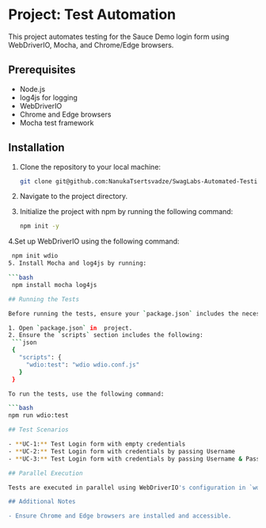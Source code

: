 # Project: Test Automation

This project automates testing for the Sauce Demo login form using WebDriverIO, Mocha, and Chrome/Edge browsers.

## Prerequisites

- Node.js
- log4js for logging
- WebDriverIO
- Chrome and Edge browsers
- Mocha test framework

## Installation

1. Clone the repository to your local machine:
   
   ```bash
   git clone git@github.com:NanukaTsertsvadze/SwagLabs-Automated-Testing.git
2. Navigate to the project directory.
3. Initialize the project with npm by running the following command:

   ```bash
   npm init -y
4.Set up WebDriverIO using the following command:

  ```bash
   npm init wdio
5. Install Mocha and log4js by running:

  ```bash
   npm install mocha log4js

## Running the Tests

Before running the tests, ensure your `package.json` includes the necessary scripts for WebDriverIO. If not already set up, you may need to configure it as follows:

1. Open `package.json` in  project.
2. Ensure the `scripts` section includes the following:
   ```json
   {
     "scripts": {
       "wdio:test": "wdio wdio.conf.js"
     }
   }

To run the tests, use the following command:

  ```bash
  npm run wdio:test

## Test Scenarios

- **UC-1:** Test Login form with empty credentials
- **UC-2:** Test Login form with credentials by passing Username
- **UC-3:** Test Login form with credentials by passing Username & Password

## Parallel Execution

Tests are executed in parallel using WebDriverIO's configuration in `wdio.conf.js`.

## Additional Notes

- Ensure Chrome and Edge browsers are installed and accessible.
